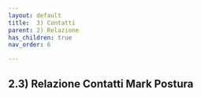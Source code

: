 ```yaml
---
layout: default
title:  3) Contatti 
parent: 2) Relazione
has_children: true
nav_order: 6

---
```


## 2.3) Relazione Contatti Mark  Postura

